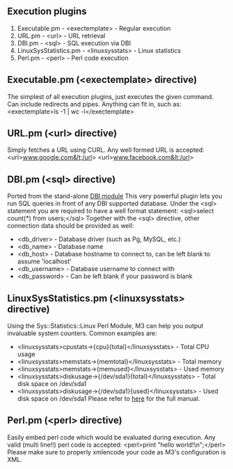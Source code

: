 Execution plugins
-----------------
 1. Executable.pm - &lt;exectemplate&gt; - Regular execution
 2. URL.pm - &lt;url&gt; - URL retrieval
 3. DBI.pm - &lt;sql&gt; - SQL execution via DBI
 4. LinuxSysStatistics.pm - &lt;linuxsysstats&gt; - Linux statistics
 5. Perl.pm - &lt;perl&gt; - Perl code execution

Executable.pm (&lt;exectemplate&gt; directive)
----------------------------------------
The simplest of all execution plugins, just executes the given command.
Can include redirects and pipes.
Anything can fit in, such as:
&lt;exectemplate&gt;ls -1 | wc -l&lt;/exectemplate&gt;

URL.pm (&lt;url&gt; directive)
------------------------
Simply fetches a URL using CURL.
Any well formed URL is accepted:
&lt;url&gt;www.google.com&lt;/url&gt;
&lt;url&gt;www.facebook.com&lt;/url&gt;

DBI.pm (&lt;sql&gt; directive)
------------------------
Ported from the stand-alone <a href="https://github.com/monitisexchange/Monitis-Linux-Scripts/tree/master/DBI">DBI module</a>
This very powerful plugin lets you run SQL queries in front of any DBI
supported database.
Under the &lt;sql&gt; statement you are required to have a well format statement:
&lt;sql&gt;select count(*) from users;&lt;/sql&gt;
Together with the &lt;sql&gt; directive, other connection data should be provided as well:
 * &lt;db_driver&gt; - Database driver (such as Pg, MySQL, etc.)
 * &lt;db_name&gt; - Database name
 * &lt;db_host&gt; - Database hostname to connect to, can be left blank to assume 'localhost'
 * &lt;db_username&gt; - Database username to connect with
 * &lt;db_password&gt; - Can be left blank if your password is blank

LinuxSysStatistics.pm (&lt;linuxsysstats&gt; directive)
-------------------------------------------------
Using the Sys::Statistics::Linux Perl Module, M3 can help you output invaluable
system counters.
Common examples are:
 * &lt;linuxsysstats&gt;cpustats-&gt;{cpu}{total}&lt;/linuxsysstats&gt; - Total CPU usage
 * &lt;linuxsysstats&gt;memstats-&gt;{memtotal}&lt;/linuxsysstats&gt; - Total memory
 * &lt;linuxsysstats&gt;memstats-&gt;{memused}&lt;/linuxsysstats&gt; - Used memory
 * &lt;linuxsysstats&gt;diskusage-&gt;{/dev/sda1}{total}&lt;/linuxsysstats&gt; - Total disk space on /dev/sda1
 * &lt;linuxsysstats&gt;diskusage-&gt;{/dev/sda1}{used}&lt;/linuxsysstats&gt; - Used disk space on /dev/sda1
Please refer to <a href="http://search.cpan.org/~bloonix/Sys-Statistics-Linux-0.63/lib/Sys/Statistics/Linux.pm">here</a> for the full manual.

Perl.pm (&lt;perl&gt; directive)
--------------------------
Easily embed perl code which would be evaluated during execution.
Any valid (multi line!!) perl code is accepted:
&lt;perl&gt;print "hello world!\n";&lt;/perl&gt;
Please make sure to properly xmlencode your code as M3's configuration is XML.
